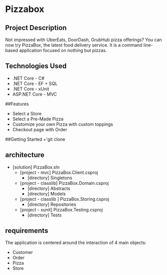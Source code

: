 # Pizzabox

## Project Description

Not impressed with UberEats, DoorDash, GrubHub pizza offerings?
You can now try PizzaBox, the latest food delivery service. 
It is a command line-based application focused on nothing but pizzas.

## Technologies Used

+ .NET Core - C#
+ .NET Core - EF + SQL
+ .NET Core - xUnit
+ ASP.NET Core - MVC

##Features
+ Select a Store
+ Select a Pre-Made Pizza
+ Customize your own Pizza with custom toppings
+ Checkout page with Order

##Getting Started
+'git clone 

## architecture

- [solution] PizzaBox.sln
  - [project - mvc] PizzaBox.Client.csproj
    - [directory] Singletons
  - [project - classlib] PizzaBox.Domain.csproj
    - [directory] Abstracts
    - [directory] Models
  - [project - classlib ] PizzaBox.Storing.csproj
    - [directory] Repositories
  - [project - xunit] PizzaBox.Testing.csproj
    - [directory] Tests

## requirements

The application is centered around the interaction of 4 main objects:
- Customer
- Order
- Pizza
- Store

